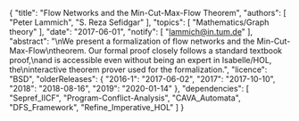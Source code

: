 {
    "title": "Flow Networks and the Min-Cut-Max-Flow Theorem",
    "authors": [
        "Peter Lammich",
        "S. Reza Sefidgar"
    ],
    "topics": [
        "Mathematics/Graph theory"
    ],
    "date": "2017-06-01",
    "notify": [
        "lammich@in.tum.de"
    ],
    "abstract": "\nWe present a formalization of flow networks and the Min-Cut-Max-Flow\ntheorem. Our formal proof closely follows a standard textbook proof,\nand is accessible even without being an expert in Isabelle/HOL, the\ninteractive theorem prover used for the formalization.",
    "licence": "BSD",
    "olderReleases": {
        "2016-1": "2017-06-02",
        "2017": "2017-10-10",
        "2018": "2018-08-16",
        "2019": "2020-01-14"
    },
    "dependencies": [
        "Sepref_IICF",
        "Program-Conflict-Analysis",
        "CAVA_Automata",
        "DFS_Framework",
        "Refine_Imperative_HOL"
    ]
}